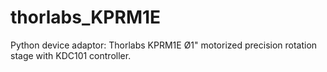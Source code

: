 # thorlabs_KPRM1E
Python device adaptor: Thorlabs KPRM1E Ø1" motorized precision rotation stage with KDC101 controller.
